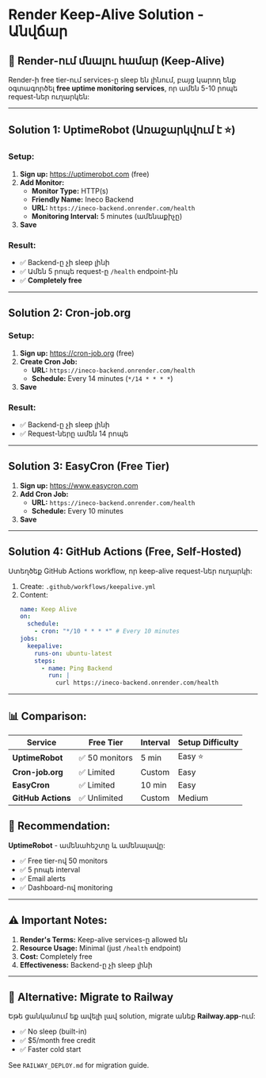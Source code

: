 # Render Keep-Alive Solution - Անվճար

## 🔧 Render-ում մնալու համար (Keep-Alive)

Render-ի free tier-ում services-ը sleep են լինում, բայց կարող ենք օգտագործել **free uptime monitoring services**, որ ամեն 5-10 րոպե request-ներ ուղարկեն:

---

## Solution 1: UptimeRobot (Առաջարկվում է ⭐)

### Setup:

1. **Sign up:** https://uptimerobot.com (free)
2. **Add Monitor:**
   - **Monitor Type:** HTTP(s)
   - **Friendly Name:** Ineco Backend
   - **URL:** `https://ineco-backend.onrender.com/health`
   - **Monitoring Interval:** 5 minutes (ամենաքիչը)
3. **Save**

### Result:

- ✅ Backend-ը չի sleep լինի
- ✅ Ամեն 5 րոպե request-ը `/health` endpoint-ին
- ✅ **Completely free**

---

## Solution 2: Cron-job.org

### Setup:

1. **Sign up:** https://cron-job.org (free)
2. **Create Cron Job:**
   - **URL:** `https://ineco-backend.onrender.com/health`
   - **Schedule:** Every 14 minutes (`*/14 * * * *`)
3. **Save**

### Result:

- ✅ Backend-ը չի sleep լինի
- ✅ Request-ները ամեն 14 րոպե

---

## Solution 3: EasyCron (Free Tier)

1. **Sign up:** https://www.easycron.com
2. **Add Cron Job:**
   - **URL:** `https://ineco-backend.onrender.com/health`
   - **Schedule:** Every 10 minutes
3. **Save**

---

## Solution 4: GitHub Actions (Free, Self-Hosted)

Ստեղծեք GitHub Actions workflow, որ keep-alive request-ներ ուղարկի:

1. Create: `.github/workflows/keepalive.yml`
2. Content:
   ```yaml
   name: Keep Alive
   on:
     schedule:
       - cron: "*/10 * * * *" # Every 10 minutes
   jobs:
     keepalive:
       runs-on: ubuntu-latest
       steps:
         - name: Ping Backend
           run: |
             curl https://ineco-backend.onrender.com/health
   ```

---

## 📊 Comparison:

| Service            | Free Tier      | Interval | Setup Difficulty |
| ------------------ | -------------- | -------- | ---------------- |
| **UptimeRobot**    | ✅ 50 monitors | 5 min    | Easy ⭐          |
| **Cron-job.org**   | ✅ Limited     | Custom   | Easy             |
| **EasyCron**       | ✅ Limited     | 10 min   | Easy             |
| **GitHub Actions** | ✅ Unlimited   | Custom   | Medium           |

## 🎯 Recommendation:

**UptimeRobot** - ամենահեշտը և ամենալավը:

- ✅ Free tier-ով 50 monitors
- ✅ 5 րոպե interval
- ✅ Email alerts
- ✅ Dashboard-ով monitoring

---

## ⚠️ Important Notes:

1. **Render's Terms:** Keep-alive services-ը allowed են
2. **Resource Usage:** Minimal (just `/health` endpoint)
3. **Cost:** Completely free
4. **Effectiveness:** Backend-ը չի sleep լինի

---

## 🚀 Alternative: Migrate to Railway

Եթե ցանկանում եք ավելի լավ solution, migrate անեք **Railway.app**-ում:

- ✅ No sleep (built-in)
- ✅ $5/month free credit
- ✅ Faster cold start

See `RAILWAY_DEPLOY.md` for migration guide.
